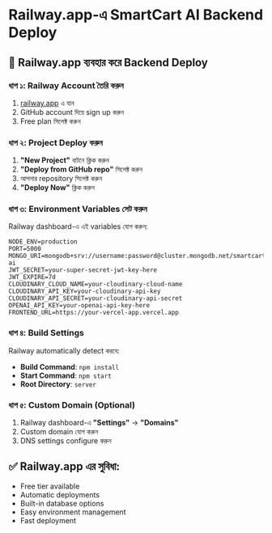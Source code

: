 # Railway.app-এ SmartCart AI Backend Deploy

## 🚀 Railway.app ব্যবহার করে Backend Deploy

### **ধাপ ১: Railway Account তৈরি করুন**
1. [railway.app](https://railway.app) এ যান
2. GitHub account দিয়ে sign up করুন
3. Free plan সিলেক্ট করুন

### **ধাপ ২: Project Deploy করুন**
1. **"New Project"** বাটনে ক্লিক করুন
2. **"Deploy from GitHub repo"** সিলেক্ট করুন
3. আপনার repository সিলেক্ট করুন
4. **"Deploy Now"** ক্লিক করুন

### **ধাপ ৩: Environment Variables সেট করুন**
Railway dashboard-এ এই variables যোগ করুন:

```
NODE_ENV=production
PORT=5000
MONGO_URI=mongodb+srv://username:password@cluster.mongodb.net/smartcart-ai
JWT_SECRET=your-super-secret-jwt-key-here
JWT_EXPIRE=7d
CLOUDINARY_CLOUD_NAME=your-cloudinary-cloud-name
CLOUDINARY_API_KEY=your-cloudinary-api-key
CLOUDINARY_API_SECRET=your-cloudinary-api-secret
OPENAI_API_KEY=your-openai-api-key-here
FRONTEND_URL=https://your-vercel-app.vercel.app
```

### **ধাপ ৪: Build Settings**
Railway automatically detect করবে:
- **Build Command**: `npm install`
- **Start Command**: `npm start`
- **Root Directory**: `server`

### **ধাপ ৫: Custom Domain (Optional)**
1. Railway dashboard-এ **"Settings"** → **"Domains"**
2. Custom domain যোগ করুন
3. DNS settings configure করুন

## ✅ **Railway.app এর সুবিধা:**
- Free tier available
- Automatic deployments
- Built-in database options
- Easy environment management
- Fast deployment
